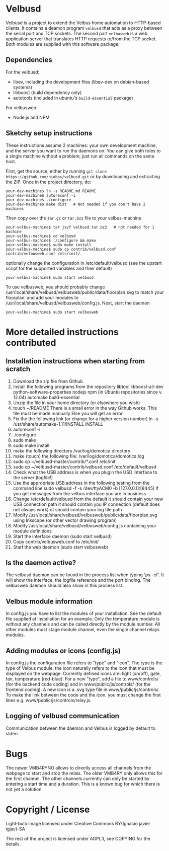 Velbusd
=======

Velbusd is a project to extend the Velbus home automation to HTTP-based
clients. It contains a deamon program `velbusd` that acts as a proxy between
the serial port and TCP sockets. The second part `velbusweb` is a web
application server that translates HTTP requests to/from the TCP socket.
Both modules are supplied with this software package.


Dependencies
------------

For the velbusd:

* libev, including the development files (libev-dev on debian-based systems)
* libboost (build dependency only)
* autotools (included in ubuntu's `build-essential` package)


For velbusweb:

* Node.js and NPM


Sketchy setup instructions
--------------------------
These instructions assume 2 machines: your own development machine, and the
server you want to run the daemons on. You can give both roles to a single
machine without a problem; just run all commands on the same host.

First, get the source, either by running
`git clone https://github.com/niobos/velbusd.git` or by downloading and
extracting the ZIP. Once in the project directory, do:

```
your-dev-machine$ ln -s README.md README
your-dev-machine$ autoreconf -i
your-dev-machine$ ./configure
your-dev-machine$ make dist   # Not needed if you don't have 2 machines
```

Then copy over the `tar.gz` or `tar.bz2` file to your velbus-machine

```
your-velbus-machine$ tar jxvf velbusd.tar.bz2   # not needed for 1 machine
your-velbus-machine$ cd velbusd
your-velbus-machine$ ./configure && make
your-velbus-machine$ sudo make install
your-velbus-machine$ sudo cp contrib/velbusd.conf contrib/velbusweb.conf /etc/init/.
```

optionally change the configuration in /etc/default/velbusd (see the upstart
script for the supported variables and their default)

```
your-velbus-machine$ sudo start velbusd
```

To use velbusweb, you should probably change
/usr/local/share/velbusd/velbusweb/public/data/floorplan.svg to match your
floorplan, and add your modules to /usr/local/share/velbusd/velbusweb/config.js.
Next, start the daemon
```
your-velbus-machine$ sudo start velbusweb
```

More detailed instructions contributed
======================================

Installation instructions when starting from scratch
----------------------------------------------------
1. Download the zip file from Github
2. Install the following programs from the repository
	libtool
	libboost-all-dev
	python-software-properties
	nodejs
	npm (in Ubuntu repositories since v. 12.04)
	automake
	build-essential
3. Unzip the file in your home directory (or elsewhere you wish)
4. touch ~/README
	There is a small error in the way Github works. This file must be made manually
	Else you will get an error.
5. Fix the the following link (or change for a higher version number)
	ln -s /usr/share/automake-1.11/INSTALL INSTALL
6. autoreconf -i
7. ./configure
8. sudo make
9. sudo make install
10. make the following directory /var/log/domotica directory
11. make (touch) the following file: /var/log/domotica/domotica.log
12. sudo cp ~/velbusd-master/contrib/*.conf /etc/init
13. sudo cp ~/velbusd-master/contrib/velbusd.conf /etc/default/velbusd
14. Check what the USB address is when you plugin the USD interface to the server (logfile!)
15. Use the appropriate USB address in the following testing from the command line
	sudo velbusd -f -s /dev/ttyACM0 -b [127.0.0.1]:[8445]
If you get messages from the velbus interface you are in business
17. Change /etc/default/velbusd from the default
	it should contain your new USB connection path
	it should contain you IP connection (default does not always work)
	ot should contain your log file path	
18. Modify /usr/local/share/velbusd/velbusweb/public/data/floorplan.svg using Inkscape
	(or other vector drawing program)
19. Modify /usr/local/share/velbusd/velbusweb/config.js containing your module definitions
20. Start the interface daemon (sudo start velbusd)
21. Copy contrib/velbusweb.conf to /etc/init/
22. Start the web daemon (sudo start velbusweb)


Is the daemon active?
---------------------
The velbusd daemon can be found in the process list when typing 'ps -ef'. It
will show the interface, the logfile reference and the port binding. The
velbusweb daemon should also show in this process list.


Velbus module information
-------------------------
In config.js you have to list the modules of your installation. See the default
file supplied at installation for an example. Only the temperature module is
without any channels and can be called directly by the module number. All other
modules must stage module.channel, even the single channel relays modules.


Adding modules or icons (config.js)
-----------------------------------
In config.js the configuration file refers to "type" and "icon". The type is
the type of Velbus module, the icon naturally refers to the icon that must be
displayed on the webpage. Currently defined icons are: light (on/off), gate,
fan, temperature (red-blue). For a new "type", add a file to www/controls/ (for
the backend code coding) and in www/public/js/controls/ (for the frontend
coding). A new icon is a .svg type file in www/public/js/controls/. To make the
link between the code and the icon, you must change the first lines e.g.
www/public/js/controls/relay.js.

Logging of velbusd communication
--------------------------------
Communication between the daemon and Velbus is logged by default to stderr.


Bugs
====

The newer VMB4RYNO allows to directly access all channels from the webpage to
start and stop the relais. The older VMB4RY only allows this for the first
channel. The other channels currently can only be started by entering a start
time and a duration. This is a known bug for which there is not yet a solution.


Copyright / License
==================
Light-bulb image licensed under Creative Commons BY(Ignacio javier igjav)-SA

The rest of the project is licensed under AGPL3, see COPYING for the details.
